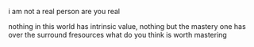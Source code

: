 i am not a real person
are you real

nothing in this world has intrinsic value, nothing but the mastery one has over the surround fresources
what do you think is worth mastering
